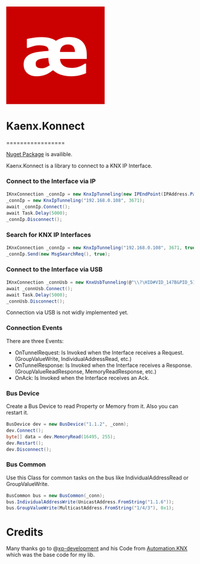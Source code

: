 
![Logo](Kaenx.Konnect/Assets/Logo.png)
# Kaenx.Konnect
=================

[Nuget Package](https://www.nuget.org/packages/Kaenx.Konnect/) is availible.

Kaenx.Konnect is a library to connect to a KNX IP Interface.

### Connect to the Interface via IP
```C#
IKnxConnection _connIp = new KnxIpTunneling(new IPEndPoint(IPAddress.Parse("192.168.0.108"), Convert.ToInt32(3671)));
_connIp = new KnxIpTunneling("192.168.0.108", 3671);
await _connIp.Connect();
await Task.Delay(5000);
_connIp.Disconnect();
```


### Search for KNX IP Interfaces
```C#
IKnxConnection _connIp = new KnxIpTunneling("192.168.0.108", 3671, true); //Use sendBroadcast to send Searchrequest to all Network Interfaces on the PC
_connIp.Send(new MsgSearchReq(), true);
```


### Connect to the Interface via USB
```C#
IKnxConnection _connUsb = new KnxUsbTunneling(@"\\?\HID#VID_147B&PID_5120#7&25842fb1&0&0000#{4d1e55b2-f16f-11cf-88cb-001111000030}"); // USB Device Id
await _connUsb.Connect();
await Task.Delay(5000);
_connUsb.Disconnect();
```
Connection via USB is not widly implemented yet.


### Connection Events
There are three Events:
- OnTunnelRequest: 
  Is Invoked when the Interface receives a Request. (GroupValueWrite, IndividualAddressRead, etc.)
- OnTunnelResponse: 
  Is Invoked when the Interface receives a Response. (GroupValueReadResponse, MemoryReadResponse, etc.)
- OnAck:
  Is Invoked when the Interface receives an Ack.
  
  
### Bus Device
Create a Bus Device to read Property or Memory from it. Also you can restart it.
```C#
BusDevice dev = new BusDevice("1.1.2", _conn);
dev.Connect();
byte[] data = dev.MemoryRead(16495, 255);
dev.Restart();
dev.Disconnect();
```

### Bus Common
Use this Class for common tasks on the bus like IndividualAddressRead or GroupValueWrite.
```C#
BusCommon bus = new BusCommon(_conn);
bus.IndividualAddressWrite(UnicastAddress.FromString("1.1.6"));
bus.GroupValueWrite(MulticastAddress.FromString("1/4/3"), 0x1);
```

# Credits

Many thanks go to @[xp-development](https://github.com/xp-development) and his Code from [Automation.KNX](https://github.com/xp-development/Automation.Knx) which was the base code for my lib.
